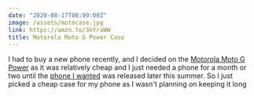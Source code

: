 ```yaml
---
date: "2020-08-17T00:00:00Z"
image: /assets/motocase.jpg
link: https://amzn.to/3kYraWW
title: Motorola Moto G Power Case
---
```


I had to buy a new phone recently, and I decided on the [Motorola Moto G Power](https://amzn.to/3hioWPy) as it was relatively cheap and I just needed a phone for a month or two until the [phone I wanted](https://amzn.to/3kQEI6C) was released later this summer. So I just picked a cheap case for my phone as I wasn't planning on keeping it long